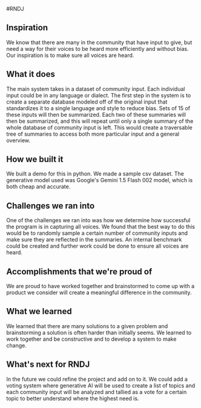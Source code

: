 #RNDJ

## Inspiration
We know that there are many in the community that have input to give, but need a way for their voices to be heard more efficiently and without bias. Our inspiration is to make sure all voices are heard.
## What it does
The main system takes in a dataset of community input. Each individual input could be in any language or dialect. The first step in the system is to create a separate database modeled off of the original input that standardizes it to a single language and style to reduce bias. Sets of 15 of these inputs will then be summarized. Each two of these summaries will then be summarized, and this will repeat until only a single summary of the whole database of community input is left. This would create a traversable tree of summaries to access both more particular input and a general overview.

## How we built it
We built a demo for this in python. We made a sample csv dataset. The generative model used was Google's Gemini 1.5 Flash 002 model, which is both cheap and accurate. 

## Challenges we ran into
One of the challenges we ran into was how we determine how successful the program is in capturing all voices. We found that the best way to do this would be to randomly sample a certain number of community inputs and make sure they are reflected in the summaries. An internal benchmark could be created and further work could be done to ensure all voices are heard.

## Accomplishments that we're proud of
We are proud to have worked together and brainstormed to come up with a product we consider will create a meaningful difference in the community.

## What we learned
We learned that there are many solutions to a given problem and brainstorming a solution is often harder than initially seems. We learned to work together and be constructive and to develop a system to make change.

## What's next for RNDJ
In the future we could refine the project and add on to it. We could add a voting system where generative AI will be used to create a list of topics and each community input will be analyzed and tallied as a vote for a certain topic to better understand where the highest need is.
